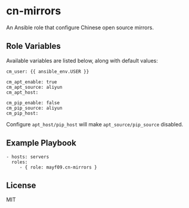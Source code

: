 cn-mirrors
=========

An Ansible role that configure Chinese open source mirrors.

Role Variables
--------------

Available variables are listed below, along with default values:

    cm_user: {{ ansible_env.USER }}

    cm_apt_enable: true
    cm_apt_source: aliyun
    cm_apt_host:

    cm_pip_enable: false
    cm_pip_source: aliyun
    cm_pip_host:

Configure `apt_host/pip_host` will make `apt_source/pip_source` disabled.

Example Playbook
----------------

    - hosts: servers
      roles:
         - { role: mayf09.cn-mirrors }

License
-------

MIT

